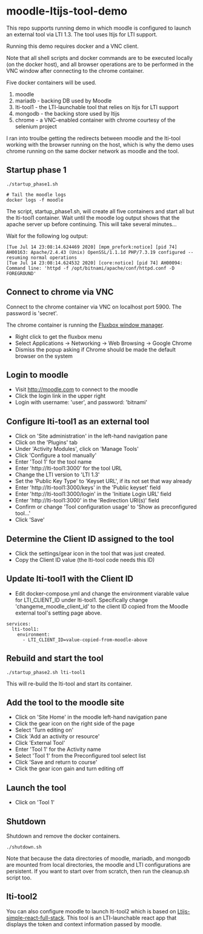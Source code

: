 # moodle-ltijs-tool-demo

This repo supports running demo in which moodle is configured to launch an external tool via LTI 1.3.  The tool uses ltijs for LTI support.

Running this demo requires docker and a VNC client.

Note that all shell scripts and docker commands are to be executed locally (on the docker host), and all browser operations are to be performed in the VNC window after connecting to the chrome container.

Five docker containers will be used.

1. moodle
2. mariadb - backing DB used by Moodle
3. lti-tool1 - the LTI-launchable tool that relies on ltijs for LTI support
4. mongodb - the backing store used by ltijs
5. chrome - a VNC-enabled container with chrome courtesy of the selenium project

I ran into troulbe getting the redirects between moodle and the lti-tool working with the browser running on the host, which is why the demo uses chrome running on the same docker network as moodle and the tool.


## Startup phase 1

```
./startup_phase1.sh

# Tail the moodle logs
docker logs -f moodle
```

The script, startup_phase1.sh, will create all five containers and start all but the lti-tool1 container.  Wait until the moodle log output shows that the apache server up before continuing.  This will take several minutes...

Wait for the following log output:
```
[Tue Jul 14 23:08:14.624469 2020] [mpm_prefork:notice] [pid 74] AH00163: Apache/2.4.43 (Unix) OpenSSL/1.1.1d PHP/7.3.19 configured -- resuming normal operations
[Tue Jul 14 23:08:14.624532 2020] [core:notice] [pid 74] AH00094: Command line: 'httpd -f /opt/bitnami/apache/conf/httpd.conf -D FOREGROUND'
```

## Connect to chrome via VNC

Connect to the chrome container via VNC on localhost port 5900.  The password is 'secret'. 

The chrome container is running the [Fluxbox window manager](http://fluxbox.org).

* Right click to get the fluxbox menu
* Select Applications -> Networking -> Web Browsing -> Google Chrome
* Dismiss the popup asking if Chrome should be made the default browser on the system

## Login to moodle

* Visit http://moodle.com to connect to the moodle
* Click the login link in the upper right
* Login with username: 'user', and password: 'bitnami'

## Configure lti-tool1 as an external tool

* Click on 'Site administration' in the left-hand navigation pane
* Click on the 'Plugins' tab
* Under 'Activity Modules', click on 'Manage Tools'
* Click 'Configure a tool manually'
* Enter 'Tool 1' for the tool name
* Enter 'http://lti-tool1:3000' for the tool URL
* Change the LTI version to 'LTI 1.3'
* Set the 'Public Key Type' to 'Keyset URL', if its not set that way already
* Enter 'http://lti-tool1:3000/keys' in the 'Public keyset' field
* Enter 'http://lti-tool1:3000/login' in the 'Initiate Login URL' field
* Enter 'http://lti-tool1:3000' in the 'Redirection URI(s)' field
* Confirm or change 'Tool configuration usage' to 'Show as preconfigured tool...'
* Click 'Save'

## Determine the Client ID assigned to the tool

* Click the settings/gear icon in the tool that was just created.
* Copy the Client ID value  (the lti-tool code needs this ID)

## Update lti-tool1 with the Client ID

* Edit docker-compose.yml and change the environment viarable value for LTI_CLIENT_ID under lti-tool1.  Specifically change 'changeme_moodle_client_id' to the client ID copied from the Moodle external tool's setting page above.

```
services:
  lti-tool1:
    environment:
      - LTI_CLIENT_ID=value-copied-from-moodle-above
```


## Rebuild and start the tool

```
./startup_phase2.sh lti-tool1
```

This will re-build the lti-tool and start its container.



## Add the tool to the moodle site

* Click on 'Site Home' in the moodle left-hand navigation pane
* Click the gear icon on the right side of the page
* Select 'Turn editing on'
* Click 'Add an activity or resource'
* Click 'External Tool'
* Enter 'Tool 1' for the Activity name
* Select 'Tool 1' from the Preconfigured tool select list
* Click 'Save and return to course'
* Click the gear icon gain and turn editing off

## Launch the tool

* Click on 'Tool 1'

## Shutdown

Shutdown and remove the docker containers. 

```
./shutdown.sh
```

Note that because the data directories of moodle, mariadb, and mongodb are mounted from local directories, the moodle and LTI configurations are persistent.  If you want to start over from scratch, then run the cleanup.sh script too.

## lti-tool2

You can also configure moodle to launch lti-tool2 which is based on [Ltijs-simple-react-full-stack](https://github.com/Cvmcosta/Ltijs-simple-react-full-stack).  This tool is an LTI-launchable react app that displays the token and context information passed by moodle.


















